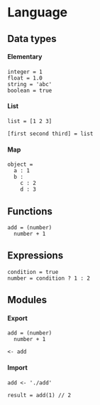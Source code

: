 # Language

## Data types

#### Elementary
```
integer = 1
float = 1.0
string = 'abc'
boolean = true
```

#### List 
```
list = [1 2 3]

[first second third] = list
```

#### Map
```
object = 
  a : 1
  b : 
    c : 2
    d : 3
```

## Functions
```
add = (number)
  number + 1
```

## Expressions 
```
condition = true
number = condition ? 1 : 2
```

## Modules

#### Export 
```
add = (number)
  number + 1

<- add
```

#### Import
```
add <- './add'

result = add(1) // 2
```
